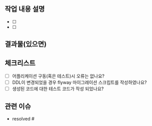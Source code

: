 ## 작업 내용 설명
- [ ] <!-- 작업 내용 작성 -->
- [ ] <!-- 작업 내용 작성 -->

## 결과물(있으면)
<!-- 결과 화면 캡처 -->

## 체크리스트
- [ ] 어플리케이션 구동(혹은 테스트)시 오류는 없나요?
- [ ] DDL이 변경되었을 경우 flyway 마이그레이션 스크립트를 작성하였나요?
- [ ] 생성된 코드에 대한 테스트 코드가 작성 되었나요?

## 관련 이슈
- resolved # <!-- 이슈번호 -->